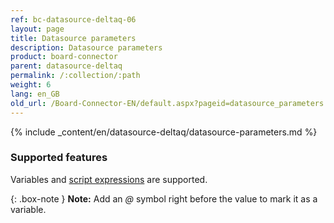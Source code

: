 ```yaml
---
ref: bc-datasource-deltaq-06
layout: page
title: Datasource parameters
description: Datasource parameters
product: board-connector
parent: datasource-deltaq
permalink: /:collection/:path
weight: 6
lang: en_GB
old_url: /Board-Connector-EN/default.aspx?pageid=datasource_parameters
---
```

{% include _content/en/datasource-deltaq/datasource-parameters.md %}

### Supported features

Variables and [script expressions](../advanced-techniques/script-expressions) are supported. 

{: .box-note }
**Note:** Add an *@* symbol right before the value to mark it as a variable.
